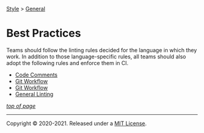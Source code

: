[Style](../README.md) > [General](./README.md)

# Best Practices

Teams should follow the linting rules decided for the language in which they work. In addition to those language-specific rules, all teams should also adopt the following rules and enforce them in CI.

- [Code Comments](./all_teams_code_comments.md)
- [Git Workflow](./all_teams_git_workflow.md)
- [Git Workflow](./all_teams_git_workflow.md)
- [General Linting](./all_teams_linting.md)


[_top of page_](#git-workflow)

---
Copyright © 2020-2021. Released under a [MIT License](https://opensource.org/licenses/MIT).
